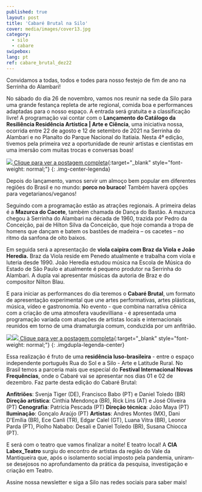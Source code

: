```yaml
---
published: true
layout: post
title: 'Cabaré Brutal na Silo'
cover: media/images/cover13.jpg
category:
  - silo
  - cabare
swipebox:
lang: pt
ref: cabare_brutal_dez22
---
```

 
Convidamos a todas, todos e todes para nosso festejo de fim de ano na Serrinha do Alambari!


No sábado do dia 26 de novembro, vamos nos reunir na sede da Silo para uma grande festança repleta de arte regional, comida boa e performances adaptadas para o nosso espaço. A entrada será gratuita e a classificação livre! A programação vai contar com o **Lançamento do Catálogo da Resiliência Residência Artística &#124; Arte e Ciência**, uma iniciativa nossa, ocorrida entre 22 de agosto e 12 de setembro de 2021 na Serrinha do Alambari e no Planalto do Parque Nacional do Itatiaia. Nesta 4ª edição, tivemos pela primeira vez a oportunidade de reunir artistas e cientistas em uma imersão com muitas trocas e conversas boas!

[![]({{site.baseurl}}/media/images/noticias/cabare_brutal_1.jpg)
Clique para ver a postagem completa](https://www.instagram.com/p/ClCd72Ms7jY/){:target="_blank" style="font-weight: normal;"}
{: .img-center-legenda}

Depois do lançamento, vamos servir um almoço bem popular em diferentes regiões do Brasil e no mundo: **porco no buraco**! Também haverá opções para vegetarianos/veganos!

Seguindo com a programação estão as atrações regionais. A primeira delas é a **Mazurca do Cacete**, também chamada de Dança do Bastão. A mazurca chegou à Serrinha do Alambari na década de 1960, trazida por Pedro da Conceição, pai de Hilton Silva da Conceição, que hoje comanda a tropa de homens que dançam e batem os bastões de madeira – os cacetes – no ritmo da sanfona de oito baixos.

Em seguida será a apresentação de **viola caipira com Braz da Viola e João Heredia.** Braz da Viola reside em Penedo atualmente e trabalha com viola e luteria desde 1990. João Heredia estudou música na Escola de Música do Estado de São Paulo e atualmente é pequeno produtor na Serrinha do Alambari. A dupla vai apresentar músicas da autoria de Braz e do compositor Nilton Blau.

E para iniciar as performances do dia teremos o **Cabaré Brutal**, um formato de apresentação experimental que une artes performativas, artes plásticas, música, vídeo e gastronomia. No evento - que combina narrativa cênica com a criação de uma atmosfera vaudevilliana - é apresentada uma programação variada com atuações de artistas locais e internacionais reunidos em torno de uma dramaturgia comum, conduzida por um anfitrião.

[![]({{site.baseurl}}/media/images/noticias/cabare_brutal_2.jpg)![]({{site.baseurl}}/media/images/noticias/cabare_brutal_3.jpg)
Clique para ver a postagem completa](https://www.instagram.com/p/Ckwgoi1vreh/){:target="_blank" style="font-weight: normal;"}
{: .imgdupla-legenda-center}

Essa realização é fruto de uma **residência luso-brasileira** - entre o espaço independente português Rua do Sol e a Silo - Arte e Latitude Rural. No Brasil temos a parceria mais que especial do **Festival Internacional Novas Frequências**, onde o Cabaré vai se apresentar nos dias 01 e 02 de dezembro. Faz parte desta edição do Cabaré Brutal:

**Anfitriões**: Svenja Tiger (DE), Francisco Babo (PT) e Daniel Toledo (BR)
**Direção artística**: Cinthia Mendonça (BR), Rick Lins (AT) e José Oliveira (PT)
**Cenografia**: Patrícia Pescada (PT)
**Direção técnica**: João Maya (PT)
**Iluminação**: Gonçalo Araújo (PT)
**Artistas**: Andres Montes (MX), Dani D'Emília (BR), Ece Canli (TR), Edgar Calel (GT), Luana Vitra (BR), Leonor Parda (PT), Piolho Nababo: Desali e Daniel Toledo (BR), Susana Chiocca (PT).

E será com o teatro que vamos finalizar a noite! E teatro local! A **CIA Labex_Teatro** surgiu do encontro de artistas da região do Vale da Mantiqueira que, após o isolamento social imposto pela pandemia, uniram-se desejosos no aprofundamento da prática da pesquisa, investigação e criação em Teatro.

Assine nossa newsletter e siga a Silo nas redes sociais para saber mais!